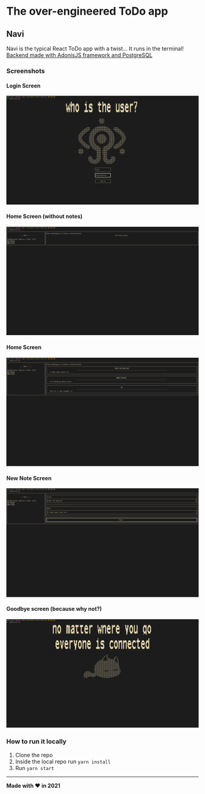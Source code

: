 # The over-engineered ToDo app

## Navi
Navi is the typical React ToDo app with a twist... It runs in the terminal!\
[Backend made with AdonisJS framework and PostgreSQL](https://github.com/mluna711/navi-backend)

### Screenshots

#### Login Screen
![login](preview/login.png)

#### Home Screen (without notes)
![home empty](preview/home-empty.png)

#### Home Screen
![home](preview/home.png)

#### New Note Screen
![new note](preview/new-note.png)

#### Goodbye screen (because why not?)
![goodbye screen](preview/goodbye.png)


### How to run it locally

1. Clone the repo
2. Inside the local repo run `yarn install`
3. Run `yarn start`

* * *
**Made with ♥ in 2021**
